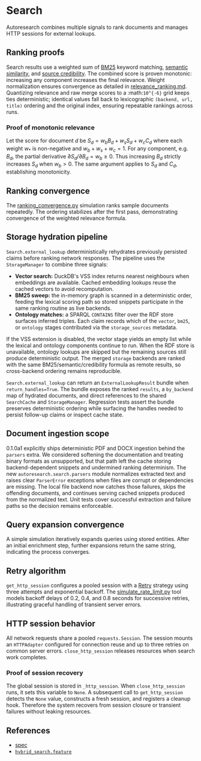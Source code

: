# Search

Autoresearch combines multiple signals to rank documents and manages
HTTP sessions for external lookups.

## Ranking proofs

Search results use a weighted sum of [BM25](bm25.md) keyword matching,
[semantic similarity](semantic_similarity.md), and
[source credibility](source_credibility.md). The combined score is
proven monotonic: increasing any component increases the final
relevance. Weight normalization ensures convergence as detailed in
[relevance_ranking.md](relevance_ranking.md). Quantizing relevance and raw
merge scores to a :math:`10^{-6}` grid keeps ties deterministic; identical
values fall back to lexicographic `(backend, url, title)` ordering and the
original index, ensuring repeatable rankings across runs.

### Proof of monotonic relevance

Let the score for document *d* be
$S_d = w_b B_d + w_s S_d + w_c C_d$ where each weight $w_*$ is
non\-negative and $w_b + w_s + w_c = 1$.
For any component, e.g. $B_d$, the partial derivative
$\partial S_d/\partial B_d = w_b \ge 0$.
Thus increasing $B_d$ strictly increases $S_d$ when $w_b > 0$.
The same argument applies to $S_d$ and $C_d$, establishing monotonicity.

## Ranking convergence

The
[ranking_convergence.py](../../scripts/ranking_convergence.py)
simulation ranks sample documents repeatedly. The ordering stabilizes
after the first pass, demonstrating convergence of the weighted
relevance formula.

## Storage hydration pipeline

`Search.external_lookup` deterministically rehydrates previously
persisted claims before ranking network responses. The pipeline uses the
`StorageManager` to combine three signals:

- **Vector search:** DuckDB's VSS index returns nearest neighbours when
  embeddings are available. Cached embedding lookups reuse the cached
  vectors to avoid recomputation.
- **BM25 sweep:** the in-memory graph is scanned in a deterministic
  order, feeding the lexical scoring path so stored snippets participate
  in the same ranking routine as live backends.
- **Ontology matches:** a SPARQL `CONTAINS` filter over the RDF store
  surfaces inferred triples. Each claim records which of the `vector`,
  `bm25`, or `ontology` stages contributed via the `storage_sources`
  metadata.

If the VSS extension is disabled, the vector stage yields an empty list
while the lexical and ontology components continue to run. When the RDF
store is unavailable, ontology lookups are skipped but the remaining
sources still produce deterministic output. The merged `storage`
backends are ranked with the same BM25/semantic/credibility formula as
remote results, so cross-backend ordering remains reproducible.

`Search.external_lookup` can return an `ExternalLookupResult` bundle when
`return_handles=True`. The bundle exposes the ranked `results`, a
`by_backend` map of hydrated documents, and direct references to the
shared `SearchCache` and `StorageManager`. Regression tests assert the
bundle preserves deterministic ordering while surfacing the handles
needed to persist follow-up claims or inspect cache state.

## Document ingestion scope

0.1.0a1 explicitly ships deterministic PDF and DOCX ingestion behind the
`parsers` extra. We considered softening the documentation and treating
binary formats as unsupported, but that path left the cache storing
backend-dependent snippets and undermined ranking determinism. The new
`autoresearch.search.parsers` module normalizes extracted text and raises
clear `ParserError` exceptions when files are corrupt or dependencies are
missing. The local file backend now catches those failures, skips the
offending documents, and continues serving cached snippets produced from
the normalized text. Unit tests cover successful extraction and failure
paths so the decision remains enforceable.

## Query expansion convergence

A simple simulation iteratively expands queries using stored entities.
After an initial enrichment step, further expansions return the same
string, indicating the process converges.

## Retry algorithm

`get_http_session` configures a pooled session with a
[Retry](https://urllib3.readthedocs.io/en/stable/reference/urllib3.util.html#urllib3.util.retry.Retry)
strategy using three attempts and exponential backoff. The
[simulate_rate_limit.py](../../src/autoresearch/search/simulate_rate_limit.py)
tool models backoff delays of 0.2, 0.4, and 0.8 seconds for successive
retries, illustrating graceful handling of transient server errors.

## HTTP session behavior

All network requests share a pooled `requests.Session`. The session
mounts an `HTTPAdapter` configured for connection reuse and up to three
retries on common server errors. `close_http_session` releases resources
when search work completes.

### Proof of session recovery

The global session is stored in `_http_session`. When
`close_http_session` runs, it sets this variable to `None`. A subsequent
call to `get_http_session` detects the `None` value, constructs a fresh
session, and registers a cleanup hook. Therefore the system recovers
from session closure or transient failures without leaking resources.

## References
- [spec](../specs/search.md)
- [`hybrid_search.feature`](../../tests/behavior/features/hybrid_search.feature)
